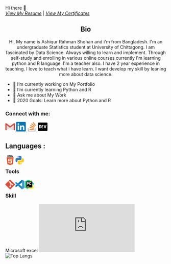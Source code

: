 Hi there 👋<br/>
 *[View My Resume](https://drive.google.com/file/d/1J9IeXLYZn7tB6l1yPKu7-B2LIv0J75XL/view?usp=sharing)*
 | *[View My Certificates](https://github.com/ashiqur-shohan/Certificate-)*
<br />
      <h2 align="center">Bio</h2>
      <p align="center">
        Hi, My name is Ashiqur Rahman Shohan and i'm from Bangladesh. I'm an undergraduate Statistics student at University of Chittagong. I am fascinated by Data Science. Always willing to learn and implement. Through self-study and enrolling in various online courses currently i'm learning python and R language. I'm a teacher also. I have 2 year experience in teaching. I love to teach what i have learn. I want develop my skill by leaning more about data science. 
     </P> 
     
- 🔭 I’m currently working on My Portfolio
- 🌱 I’m currently learning Python and R
- 💬 Ask me about My Work
- 🥅 2020 Goals: Learn more about Python and R
### Connect with me:
  <a href="mailto:ashiqur.shohan@gmail.com">
    <img src="https://github.com/ashiqur-shohan/icon/blob/main/gmail-icon.svg" alt="Ashiqur Rahman shohan's gmail" height="30" width="30">
  </a>
  

  <a href="https://www.linkedin.com/in/ashiqur-rahman/">
    <img src="https://github.com/ashiqur-shohan/icon/blob/main/linkedin-icon.svg" alt="Ashiqur Rahman shohan LinkedIn Profile" height="30" width="30">
  </a>

  <a href="https://stackoverflow.com/users/2946413/angel-santiago-jaime-zavala?tab=profile">
    <img src="https://github.com/ashiqur-shohan/icon/blob/main/stackoverflow-icon.svg" alt="Asiqur rahman shohan Stack Overflow Profile" height="30" width="30">
  </a>

 <a href="https://dev.to/anhello">
    <img src="https://github.com/ashiqur-shohan/icon/blob/main/dev-badge.svg" alt="Ashiqur Rahman shohan DEV Profile" height="30" width="30">
  </a>
  <br/>
<h2> Languages : </h2>

<img align ="left" src="https://github.com/ashiqur-shohan/icon/blob/main/html.png" height="30" width="30" > 
<img align ="left" src="https://github.com/ashiqur-shohan/icon/blob/main/iconfinder_267_Python_logo_4375050.svg" height="30" width="30" >
<br/>

### Tools
<img align ="left" src="https://github.com/ashiqur-shohan/icon/blob/main/git.svg" height="30" width="30" > 
<img align ="left" src="https://github.com/ashiqur-shohan/icon/blob/main/visual-studio-code-1%20(1).svg" height="30" width="30" > 
<img align ="left" src="https://github.com/ashiqur-shohan/icon/blob/main/pycharm-logo.png" height="30" width="30" > 
<br/>

### Skill

Microsoft excel ![Excel learning progress](http://www.yarntomato.com/percentbarmaker/button.php?barPosition=60&leftFill=%23C0C0C0 "PHP learning progress")
<br/>
![Top Langs](https://github-readme-stats.vercel.app/api/top-langs/?username=ashiqur-shohan&theme=graywhite)
